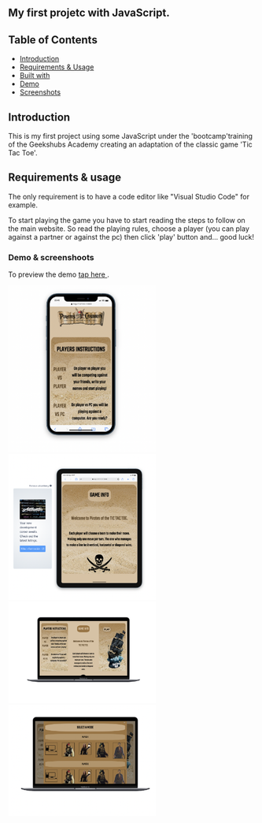 ## My first projetc with JavaScript.

## Table of Contents

- [Introduction](#introduction)
- [Requirements & Usage](#requirements)
- [Built with](#builtwith)
- [Demo](#builtwith)
- [Screenshots](#screenshots)

## Introduction <a name = "introduction"></a>

This is my first project using some JavaScript under the 'bootcamp'training of the Geekshubs Academy creating an adaptation of the classic game 'Tic Tac Toe'.

## Requirements & usage <a name = "requirements"></a>

The only requirement is to have a code editor like "Visual Studio Code" for example.

To start playing the game you have to start reading the steps to follow on the main website. So read the playing rules, choose a player (you can play against a partner or against the pc) then click 'play' button and... good luck!

### Demo & screenshoots

To preview the demo <a href="https://leyreromero.github.io/tic-tac-toe/" > tap here </a>.

<img src="./images/capt1.png" alt="preview console" width="300" heigth="500">
<img src="./images/capt2.png"  alt="preview console started" width="300" heigth="500">
<img src="./images/capt3.png"  alt="preview console started" width="300" heigth="500">
<img src="./images/capt4.png"  alt="preview console started" width="300" heigth="500">
